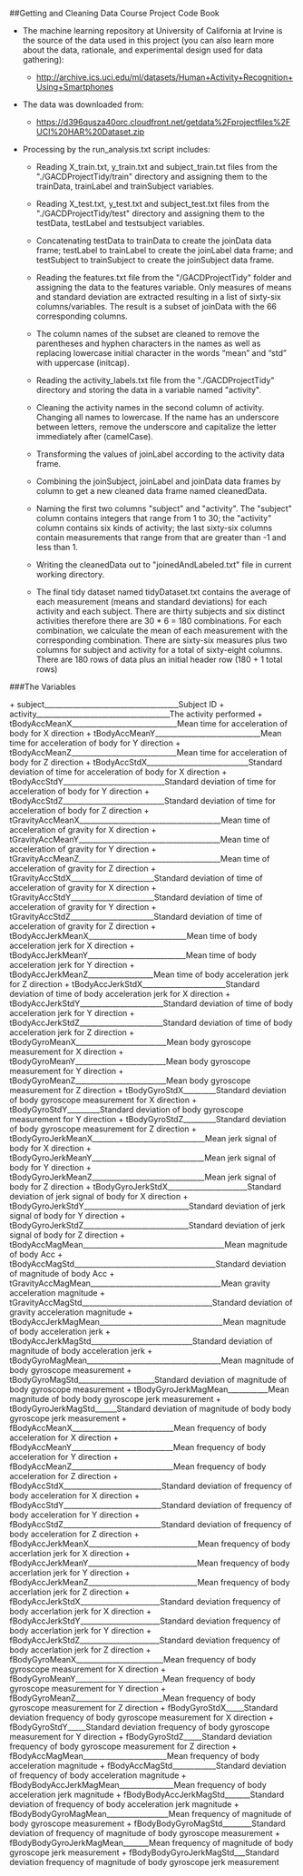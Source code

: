 ##Getting and Cleaning Data Course Project Code Book



* The machine learning repository at University of California at Irvine is the source of the data used in this project (you can also learn more about the data, rationale, and experimental design used for data gathering):
  + http://archive.ics.uci.edu/ml/datasets/Human+Activity+Recognition+Using+Smartphones
* The data was downloaded from:
  + https://d396qusza40orc.cloudfront.net/getdata%2Fprojectfiles%2FUCI%20HAR%20Dataset.zip
  
* Processing by the run_analysis.txt script includes:
  + Reading X_train.txt, y_train.txt and subject_train.txt files from the "./GACDProjectTidy/train" directory and assigning them to the trainData, trainLabel and trainSubject variables.
  
  + Reading X_test.txt, y_test.txt and subject_test.txt files from the "./GACDProjectTidy/test" directory and assigning them to the testData, testLabel and testsubject variables.
  
  + Concatenating testData to trainData to create the  joinData data frame; testLabel to trainLabel to create the joinLabel data frame; and testSubject to trainSubject to create the joinSubject data frame.
  
  + Reading the features.txt file from the "/GACDProjectTidy" folder and assigning the data to the features variable. Only measures of means and standard deviation are extracted resulting in a list of sixty-six columns/variables. The result is a subset of joinData with the 66 corresponding columns.
  
  + The column names of the subset are cleaned to remove the parentheses and hyphen characters in the names as well as replacing lowercase initial character in the words “mean” and “std” with uppercase (initcap).
  
  + Reading the activity_labels.txt file from the "./GACDProjectTidy" directory and storing the data in a variable named "activity".
  
  + Cleaning the activity names in the second column of activity. Changing all names to lowercase. If the name has an underscore between letters, remove the underscore and capitalize the letter immediately after (camelCase).

  + Transforming the values of joinLabel according to the activity data frame.
  
  + Combining the joinSubject, joinLabel and joinData data frames by column to get a new cleaned data frame named cleanedData.
  
  + Naming the first two columns "subject" and "activity". The "subject" column contains integers that range from 1 to 30; the "activity" column contains six kinds of activity; the last sixty-six columns contain measurements that range from that are greater than -1 and less than 1.

  + Writing the cleanedData out to "joinedAndLabeled.txt" file in current working directory.
  
  + The final tidy dataset named tidyDataset.txt contains the average of each measurement (means and standard deviations) for each activity and each subject. There are thirty subjects and six distinct activities therefore there are 30 * 6 = 180 combinations. For each combination, we calculate the mean of each measurement with the corresponding combination. There are sixty-six measures plus two columns for subject and activity for a total of sixty-eight columns.  There are 180 rows of data plus an initial header row (180 + 1 total rows)

###The Variables
<table>
+ subject_____________________________________Subject ID
+ activity_____________________________________The activity performed
+ tBodyAccMeanX_____________________________Mean time for acceleration of body for X direction
+ tBodyAccMeanY_____________________________Mean time for acceleration of body for Y direction
+ tBodyAccMeanZ_____________________________Mean time for acceleration of body for Z direction
+ tBodyAccStdX____________________________Standard deviation of time for acceleration of body for X direction
+ tBodyAccStdY____________________________Standard deviation of time for acceleration of body for Y direction
+ tBodyAccStdZ____________________________Standard deviation of time for acceleration of body for Z direction
+ tGravityAccMeanX_______________________________________Mean time of acceleration of gravity for X direction
+ tGravityAccMeanY_______________________________________Mean time of acceleration of gravity for Y direction
+ tGravityAccMeanZ_______________________________________Mean time of acceleration of gravity for Z direction
+ tGravityAccStdX_______________________Standard deviation of time of acceleration of gravity for X direction
+ tGravityAccStdY_______________________Standard deviation of time of acceleration of gravity for Y direction
+ tGravityAccStdZ_______________________Standard deviation of time of acceleration of gravity for Z direction
+ tBodyAccJerkMeanX___________________________Mean time of body acceleration jerk for X direction
+ tBodyAccJerkMeanY___________________________Mean time of body acceleration jerk for Y direction
+ tBodyAccJerkMeanZ__________________Mean time of body acceleration jerk for Z direction
+ tBodyAccJerkStdX_______________________Standard deviation of time of body acceleration jerk for X direction
+ tBodyAccJerkStdY_______________________Standard deviation of time of body acceleration jerk for Y direction
+ tBodyAccJerkStdZ_______________________Standard deviation of time of body acceleration jerk for Z direction
+ tBodyGyroMeanX_________________________Mean body gyroscope measurement for X direction
+ tBodyGyroMeanY_________________________Mean body gyroscope measurement for Y direction
+ tBodyGyroMeanZ_________________________Mean body gyroscope measurement for Z direction
+ tBodyGyroStdX_________Standard deviation of body gyroscope measurement for X direction
+ tBodyGyroStdY_________Standard deviation of body gyroscope measurement for Y direction
+ tBodyGyroStdZ_________Standard deviation of body gyroscope measurement for Z direction
+ tBodyGyroJerkMeanX_______________________________Mean jerk signal of body for X direction
+ tBodyGyroJerkMeanY_______________________________Mean jerk signal of body for Y direction
+ tBodyGyroJerkMeanZ_______________________________Mean jerk signal of body for Z direction
+ tBodyGyroJerkStdX______________________Standard deviation of jerk signal of body for X direction
+ tBodyGyroJerkStdY_____________________________Standard deviation of jerk signal of body for Y direction
+ tBodyGyroJerkStdZ_____________________________Standard deviation of jerk signal of body for Z direction
+ tBodyAccMagMean_______________________________________Mean magnitude of body Acc
+ tBodyAccMagStd_______________________________________Standard deviation of magnitude of body Acc
+ tGravityAccMagMean____________________________________Mean gravity acceleration magnitude
+ tGravityAccMagStd____________________________________Standard deviation of gravity acceleration magnitude
+ tBodyAccJerkMagMean__________________________________Mean magnitude of body acceleration jerk
+ tBodyAccJerkMagStd____________________________Standard deviation of magnitude of body acceleration jerk
+ tBodyGyroMagMean_____________________________________Mean magnitude of body gyroscope measurement
+ tBodyGyroMagStd_____________________Standard deviation of magnitude of body gyroscope measurement
+ tBodyGyroJerkMagMean___________Mean magnitude of body body gyroscope jerk measurement
+ tBodyGyroJerkMagStd______Standard deviation of magnitude of body body gyroscope jerk measurement
+ fBodyAccMeanX____________________________Mean frequency of body acceleration for X direction
+ fBodyAccMeanY____________________________Mean frequency of body acceleration for Y direction
+ fBodyAccMeanZ____________________________Mean frequency of body acceleration for Z direction
+ fBodyAccStdX___________________________Standard deviation of frequency of body acceleration for X direction
+ fBodyAccStdY___________________________Standard deviation of frequency of body acceleration for Y direction
+ fBodyAccStdZ___________________________Standard deviation of frequency of body acceleration for Z direction
+ fBodyAccJerkMeanX______________________________Mean frequency of body accerlation jerk for X direction
+ fBodyAccJerkMeanY______________________________Mean frequency of body accerlation jerk for Y direction
+ fBodyAccJerkMeanZ______________________________Mean frequency of body accerlation jerk for Z direction
+ fBodyAccJerkStdX______________________Standard deviation frequency of body accerlation jerk for X direction
+ fBodyAccJerkStdY______________________Standard deviation frequency of body accerlation jerk for Y direction
+ fBodyAccJerkStdZ______________________Standard deviation frequency of body accerlation jerk for Z direction
+ fBodyGyroMeanX________________________Mean frequency of body gyroscope measurement for X direction
+ fBodyGyroMeanY________________________Mean frequency of body gyroscope measurement for Y direction
+ fBodyGyroMeanZ________________________Mean frequency of body gyroscope measurement for Z direction
+ fBodyGyroStdX_____Standard deviation frequency of body gyroscope measurement for X direction
+ fBodyGyroStdY_____Standard deviation frequency of body gyroscope measurement for Y direction
+ fBodyGyroStdZ_____Standard deviation frequency of body gyroscope measurement for Z direction
+ fBodyAccMagMean_______________________Mean frequency of body acceleration magnitude
+ fBodyAccMagStd____________Standard deviation of frequency of body acceleration magnitude
+ fBodyBodyAccJerkMagMean_______________Mean frequency of body acceleration jerk magnitude
+ fBodyBodyAccJerkMagStd_______Standard deviation of frequency of body acceleration jerk magnitude
+ fBodyBodyGyroMagMean_________________Mean frequency of magnitude of body gyroscope measurement
+ fBodyBodyGyroMagStd________Standard deviation of frequency of magnitude of body gyroscope measurement
+ fBodyBodyGyroJerkMagMean_______Mean frequency of magnitude of body gyroscope jerk measurement
+ fBodyBodyGyroJerkMagStd___Standard deviation frequency of magnitude of body gyroscope jerk measurement
